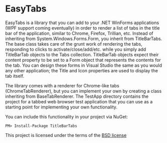 EasyTabs
========

EasyTabs is a library that you can add to your .NET WinForms applications (WPF support coming eventually) in order to render a list of tabs in the title bar of the application, similar to Chrome, Firefox, Trillian, etc.  Instead of inheriting from System.Windows.Forms.Form, you inherit from TitleBarTabs.  The base class takes care of the grunt work of rendering the tabs, responding to clicks to activate/close/add/etc. while you simply add TitleBarTab objects to the Tabs collection.  TitleBarTab objects expect their content property to be set to a Form object that represents the contents for the tab.  You can design these forms in Visual Studio the same as you would any other application; the Title and Icon properties are used to display the tab itself.

The library comes with a renderer for Chrome-like tabs (ChromeTabRenderer), but you can implement your own by creating a class inheriting from BaseTabRenderer.  The TestApp directory contains the project for a tabbed web browser test application that you can use as a starting point for implementing your own functionality.

You can include this functionality in your project via NuGet:

    PM> Install-Package TitleBarTabs

This project is licensed under the terms of the [BSD license](BSD.txt)
